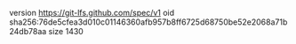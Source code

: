 version https://git-lfs.github.com/spec/v1
oid sha256:76de5cfea3d010c01146360afb957b8ff6725d68750be52e2068a71b24db78aa
size 1430
